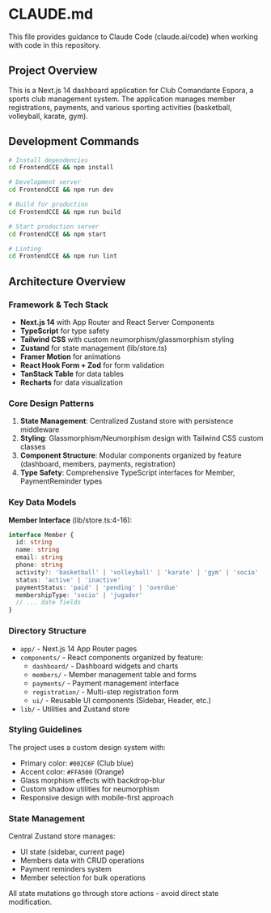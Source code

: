 # CLAUDE.md

This file provides guidance to Claude Code (claude.ai/code) when working with code in this repository.

## Project Overview

This is a Next.js 14 dashboard application for Club Comandante Espora, a sports club management system. The application manages member registrations, payments, and various sporting activities (basketball, volleyball, karate, gym).

## Development Commands

```bash
# Install dependencies
cd FrontendCCE && npm install

# Development server
cd FrontendCCE && npm run dev

# Build for production
cd FrontendCCE && npm run build

# Start production server
cd FrontendCCE && npm start

# Linting
cd FrontendCCE && npm run lint
```

## Architecture Overview

### Framework & Tech Stack
- **Next.js 14** with App Router and React Server Components
- **TypeScript** for type safety
- **Tailwind CSS** with custom neumorphism/glassmorphism styling
- **Zustand** for state management (lib/store.ts)
- **Framer Motion** for animations
- **React Hook Form + Zod** for form validation
- **TanStack Table** for data tables
- **Recharts** for data visualization

### Core Design Patterns

1. **State Management**: Centralized Zustand store with persistence middleware
2. **Styling**: Glassmorphism/Neumorphism design with Tailwind CSS custom classes
3. **Component Structure**: Modular components organized by feature (dashboard, members, payments, registration)
4. **Type Safety**: Comprehensive TypeScript interfaces for Member, PaymentReminder types

### Key Data Models

**Member Interface** (lib/store.ts:4-16):
```typescript
interface Member {
  id: string
  name: string
  email: string
  phone: string
  activity?: 'basketball' | 'volleyball' | 'karate' | 'gym' | 'socio'
  status: 'active' | 'inactive'
  paymentStatus: 'paid' | 'pending' | 'overdue'
  membershipType: 'socio' | 'jugador'
  // ... date fields
}
```

### Directory Structure

- `app/` - Next.js 14 App Router pages
- `components/` - React components organized by feature:
  - `dashboard/` - Dashboard widgets and charts
  - `members/` - Member management table and forms
  - `payments/` - Payment management interface
  - `registration/` - Multi-step registration form
  - `ui/` - Reusable UI components (Sidebar, Header, etc.)
- `lib/` - Utilities and Zustand store

### Styling Guidelines

The project uses a custom design system with:
- Primary color: `#002C6F` (Club blue)
- Accent color: `#FFA500` (Orange)
- Glass morphism effects with backdrop-blur
- Custom shadow utilities for neumorphism
- Responsive design with mobile-first approach

### State Management

Central Zustand store manages:
- UI state (sidebar, current page)
- Members data with CRUD operations
- Payment reminders system
- Member selection for bulk operations

All state mutations go through store actions - avoid direct state modification.